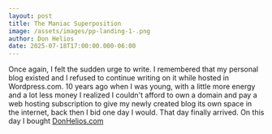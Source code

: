 ```yaml
---
layout: post
title: The Maniac Superposition
image: /assets/images/pp-landing-1-.png
author: Don Helios
date: 2025-07-18T17:00:00.000-06:00
---
```

Once again, I felt the sudden urge to write. I remembered that my personal blog existed and I refused to continue writing on it while hosted in Wordpress.com. 10 years ago when I was young, with a little more energy and a lot less money I realized I couldn't afford to own a domain and pay a web hosting subscription to give my newly created blog its own space in the internet, back then I bid one day I would. That day finally arrived. On this day I bought [DonHelios.com](https://donhelios.com/)
